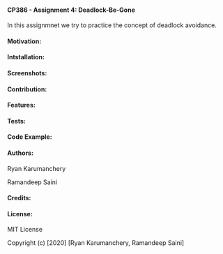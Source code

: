 #### CP386 - Assignment 4: Deadlock-Be-Gone
In this assignmnet we try to practice the concept of deadlock avoidance. 

#### Motivation: 

#### Intstallation:

#### Screenshots:

#### Contribution:

#### Features:

#### Tests:

#### Code Example:

#### Authors:
Ryan Karumanchery

Ramandeep Saini

#### Credits:

#### License:
MIT License

Copyright (c) [2020] [Ryan Karumanchery, Ramandeep Saini]